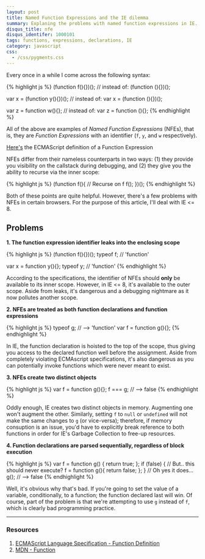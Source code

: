 ```yaml
---
layout: post
title: Named Function Expressions and the IE dilemma
summary: Explaning the problems with named function expressions in IE.
disqus_title: nfe
disqus_identifer: 1000101
tags: functions, expressions, declarations, IE
category: javascript
css:
  - /css/pygments.css
---
```


Every once in a while I come across the following syntax:

{% highlight js %}
(function f(){})();         // instead of: (function (){})();

var x = (function y(){})(); // instead of: var x = (function (){})();

var z = function w(){};     // instead of: var z = function (){};
{% endhighlight %}

All of the above are examples of *Named Function Expressions* (NFEs), that is, they are *Function Expressions* with an identifier (`f`, `y`, and `w` respectively).

<aside>
   <a href="http://bclary.com/2004/11/07/#a-13" title="ECMAScript - Functions">Here's</a> the ECMAScript definition of a Function Expression
</aside>

NFEs differ from their nameless counterparts in two ways: (1) they provide you visibility on the callstack during debugging, and (2) they give you the ability to recurse via the inner scope:

{% highlight js %}
(function f(){
  // Recurse on f
  f();
})();
{% endhighlight %}

Both of these points are quite helpful.  However, there's a few problems with NFEs in certain browsers.  For the purpose of this article, I'll deal with IE <= 8.

## Problems

**1. The function expression identifier leaks into the enclosing scope**

{% highlight js %}
(function f(){})();
typeof f; // 'function'

var x = function y(){};
typeof y; // 'function'
{% endhighlight %}

According to the specifications, the identifier of NFEs should **only** be available to its inner scope.  However, in IE <= 8, it's available to the outer scope.  Aside from leaks, it's dangerous and a debugging nightmare as it now pollutes another scope.

**2. NFEs are treated as both function declarations and function expressions**

{% highlight js %}
typeof g; // --> 'function'
var f = function g(){};
{% endhighlight %}

In IE, the function declaration is hoisted to the top of the scope, thus giving you access to the declared function well before the assignment.  Aside from completely violating ECMAscript specifications, it's also dangerous as you can potentially invoke functions which were never meant to exist.

**3. NFEs create two distinct objects**

{% highlight js %}
var f = function g(){};
f === g; // --> false
{% endhighlight %}

Oddly enough, IE creates two distinct objects in memory.  Augmenting one won't augment the other.  Similarly, setting `f` to `null` or `undefined` will not make the same changes to `g` (or vice-versa); therefore, if memory consuption is an issue, you'd have to explicitly break reference to both functions in order for IE's Garbage Collection to free-up resources.

**4. Function declarations are parsed sequentially, regardless of block execution**

{% highlight js %}
var f = function g() {
  return true;
};
if (false) {
  // But.. this should never execute?
  f = function g(){
    return false;
  };
}
// Oh yes it does…
g(); // --> false
{% endhighlight %}

Well, it's obvious why that's bad. If you're going to set the value of a variable, conditionally, to a function; the function declared last will win.  Of course, part of the problem is that we're attempting to use `g` instead of `f`, which is clearly bad programming practice.

---

### Resources

1. [ECMAScript Language Specification - Function Definition](http://bclary.com/2004/11/07/#a-13)
2. [MDN - Function](https://developer.mozilla.org/en/JavaScript/Reference/Operators/function)